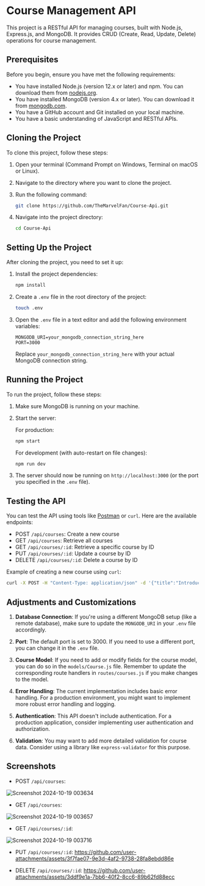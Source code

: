 # Course Management API

This project is a RESTful API for managing courses, built with Node.js, Express.js, and MongoDB. It provides CRUD (Create, Read, Update, Delete) operations for course management.

## Prerequisites

Before you begin, ensure you have met the following requirements:

* You have installed Node.js (version 12.x or later) and npm. You can download them from [nodejs.org](https://nodejs.org/).
* You have installed MongoDB (version 4.x or later). You can download it from [mongodb.com](https://www.mongodb.com/try/download/community).
* You have a GitHub account and Git installed on your local machine.
* You have a basic understanding of JavaScript and RESTful APIs.

## Cloning the Project

To clone this project, follow these steps:

1. Open your terminal (Command Prompt on Windows, Terminal on macOS or Linux).
2. Navigate to the directory where you want to clone the project.
3. Run the following command:

   ```bash
   git clone https://github.com/TheMarvelFan/Course-Api.git
   ```

4. Navigate into the project directory:

   ```bash
   cd Course-Api
   ```

## Setting Up the Project

After cloning the project, you need to set it up:

1. Install the project dependencies:

   ```bash
   npm install
   ```

2. Create a `.env` file in the root directory of the project:

   ```bash
   touch .env
   ```

3. Open the `.env` file in a text editor and add the following environment variables:

   ```
   MONGODB_URI=your_mongodb_connection_string_here
   PORT=3000
   ```

   Replace `your_mongodb_connection_string_here` with your actual MongoDB connection string.

## Running the Project

To run the project, follow these steps:

1. Make sure MongoDB is running on your machine.

2. Start the server:

   For production:
   ```bash
   npm start
   ```

   For development (with auto-restart on file changes):
   ```bash
   npm run dev
   ```

3. The server should now be running on `http://localhost:3000` (or the port you specified in the `.env` file).

## Testing the API

You can test the API using tools like [Postman](https://www.postman.com/) or `curl`. Here are the available endpoints:

- POST `/api/courses`: Create a new course
- GET `/api/courses`: Retrieve all courses
- GET `/api/courses/:id`: Retrieve a specific course by ID
- PUT `/api/courses/:id`: Update a course by ID
- DELETE `/api/courses/:id`: Delete a course by ID

Example of creating a new course using `curl`:

```bash
curl -X POST -H "Content-Type: application/json" -d '{"title":"Introduction to Node.js","description":"Learn the basics of Node.js","duration":120}' http://localhost:3000/api/courses
```

## Adjustments and Customizations

1. **Database Connection**: If you're using a different MongoDB setup (like a remote database), make sure to update the `MONGODB_URI` in your `.env` file accordingly.

2. **Port**: The default port is set to 3000. If you need to use a different port, you can change it in the `.env` file.

3. **Course Model**: If you need to add or modify fields for the course model, you can do so in the `models/Course.js` file. Remember to update the corresponding route handlers in `routes/courses.js` if you make changes to the model.

4. **Error Handling**: The current implementation includes basic error handling. For a production environment, you might want to implement more robust error handling and logging.

5. **Authentication**: This API doesn't include authentication. For a production application, consider implementing user authentication and authorization.

6. **Validation**: You may want to add more detailed validation for course data. Consider using a library like `express-validator` for this purpose.

## Screenshots
- POST `/api/courses`:

![Screenshot 2024-10-19 003634](https://github.com/user-attachments/assets/fbbf604b-8deb-449d-9c64-6d01c3cbd820)

- GET `/api/courses`:

![Screenshot 2024-10-19 003657](https://github.com/user-attachments/assets/a000a444-94ba-4a74-813a-74840785e76f)

- GET `/api/courses/:id`:

![Screenshot 2024-10-19 003716](https://github.com/user-attachments/assets/74f0ba8b-4421-4242-a39d-aca0b0136e95)

- PUT `/api/courses/:id`:
https://github.com/user-attachments/assets/3f7fae07-9e3d-4af2-9738-28fa8ebdd86e

- DELETE `/api/courses/:id`:
https://github.com/user-attachments/assets/3ddf9e1a-7bb6-40f2-8cc6-89b62fd88ecc

